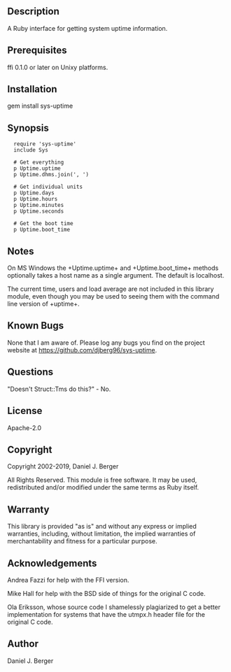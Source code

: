 ## Description
A Ruby interface for getting system uptime information.

## Prerequisites
ffi 0.1.0 or later on Unixy platforms.

## Installation

gem install sys-uptime

## Synopsis
```
  require 'sys-uptime'
  include Sys

  # Get everything
  p Uptime.uptime
  p Uptime.dhms.join(', ')

  # Get individual units
  p Uptime.days
  p Uptime.hours
  p Uptime.minutes
  p Uptime.seconds

  # Get the boot time
  p Uptime.boot_time
```

## Notes
On MS Windows the +Uptime.uptime+ and +Uptime.boot_time+ methods optionally
takes a host name as a single argument. The default is localhost.

The current time, users and load average are not included in this library
module, even though you may be used to seeing them with the command
line version of +uptime+.

## Known Bugs
None that I am aware of. Please log any bugs you find on the project
website at https://github.com/djberg96/sys-uptime.

## Questions
"Doesn't Struct::Tms do this?" - No.
    
## License
Apache-2.0
    
## Copyright
Copyright 2002-2019, Daniel J. Berger

All Rights Reserved. This module is free software. It may be used,
redistributed and/or modified under the same terms as Ruby itself.
    
## Warranty
This library is provided "as is" and without any express or
implied warranties, including, without limitation, the implied
warranties of merchantability and fitness for a particular purpose.

## Acknowledgements
Andrea Fazzi for help with the FFI version.

Mike Hall for help with the BSD side of things for the original C code.

Ola Eriksson, whose source code I shamelessly plagiarized to get a better
implementation for systems that have the utmpx.h header file for the
original C code.

## Author
Daniel J. Berger
